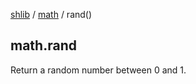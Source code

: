 [shlib][] / [math][] / rand()

## math.rand

Return a random number between 0 and 1.

[shlib]: http://github.com/major0/shlib "shlib"
[math]: __index__.md "math"

